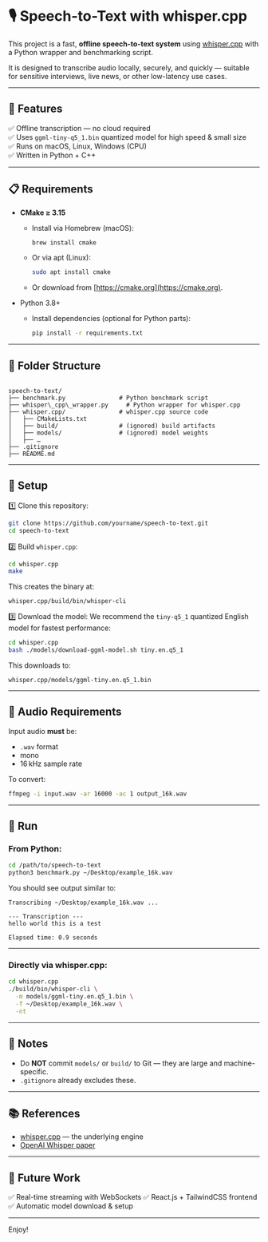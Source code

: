 # 🎙️ Speech-to-Text with whisper.cpp

This project is a fast, **offline speech-to-text system** using [whisper.cpp](https://github.com/ggerganov/whisper.cpp) with a Python wrapper and benchmarking script.

It is designed to transcribe audio locally, securely, and quickly — suitable for sensitive interviews, live news, or other low-latency use cases.

---

## 🚀 Features
✅ Offline transcription — no cloud required  
✅ Uses `ggml-tiny-q5_1.bin` quantized model for high speed & small size  
✅ Runs on macOS, Linux, Windows (CPU)  
✅ Written in Python + C++

---

## 📋 Requirements

- **CMake ≥ 3.15**
  - Install via Homebrew (macOS):
    ```bash
    brew install cmake
    ```
  - Or via apt (Linux):
    ```bash
    sudo apt install cmake
    ```
  - Or download from [https://cmake.org](https://cmake.org).

- Python 3.8+
  - Install dependencies (optional for Python parts):
    ```bash
    pip install -r requirements.txt
    ```

---

## 📁 Folder Structure

````

speech-to-text/
├── benchmark.py               # Python benchmark script
├── whisper\_cpp\_wrapper.py     # Python wrapper for whisper.cpp
├── whisper.cpp/               # whisper.cpp source code
│   ├── CMakeLists.txt
│   ├── build/                 # (ignored) build artifacts
│   ├── models/                # (ignored) model weights
│   ├── …
├── .gitignore
├── README.md

````

---

## 🔧 Setup

1️⃣ Clone this repository:
```bash
git clone https://github.com/yourname/speech-to-text.git
cd speech-to-text
````

2️⃣ Build `whisper.cpp`:

```bash
cd whisper.cpp
make
```

This creates the binary at:

```
whisper.cpp/build/bin/whisper-cli
```

3️⃣ Download the model:
We recommend the `tiny-q5_1` quantized English model for fastest performance:

```bash
cd whisper.cpp
bash ./models/download-ggml-model.sh tiny.en.q5_1
```

This downloads to:

```
whisper.cpp/models/ggml-tiny.en.q5_1.bin
```

---

## 🎤 Audio Requirements

Input audio **must** be:

* `.wav` format
* mono
* 16 kHz sample rate

To convert:

```bash
ffmpeg -i input.wav -ar 16000 -ac 1 output_16k.wav
```

---

## 🏃 Run

### From Python:

```bash
cd /path/to/speech-to-text
python3 benchmark.py ~/Desktop/example_16k.wav
```

You should see output similar to:

```
Transcribing ~/Desktop/example_16k.wav ...

--- Transcription ---
hello world this is a test

Elapsed time: 0.9 seconds
```

---

### Directly via whisper.cpp:

```bash
cd whisper.cpp
./build/bin/whisper-cli \
  -m models/ggml-tiny.en.q5_1.bin \
  -f ~/Desktop/example_16k.wav \
  -nt
```

---

## 📌 Notes

* Do **NOT** commit `models/` or `build/` to Git — they are large and machine-specific.
* `.gitignore` already excludes these.

---

## 📚 References

* [whisper.cpp](https://github.com/ggerganov/whisper.cpp) — the underlying engine
* [OpenAI Whisper paper](https://arxiv.org/abs/2212.04356)

---

## 🔮 Future Work

✅ Real-time streaming with WebSockets
✅ React.js + TailwindCSS frontend
✅ Automatic model download & setup

---

Enjoy!
